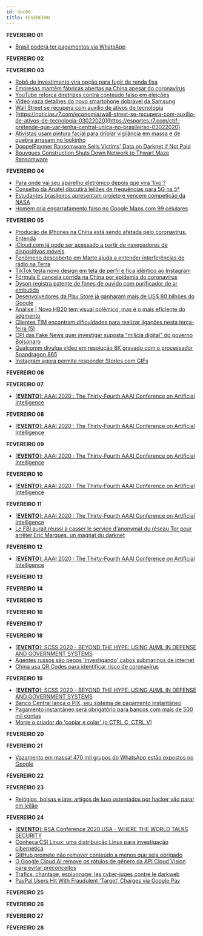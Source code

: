 ```yaml
---
id: doc66
title: FEVEREIRO
---
```


**FEVEREIRO 01**

- [Brasil poderá ter pagamentos via WhatsApp](https://noticias.r7.com/tecnologia-e-ciencia/brasil-podera-ter-pagamentos-via-whatsapp-01022020)

**FEVEREIRO 02**

**FEVEREIRO 03**

- [Robô de investimento vira opção para fugir de renda fixa](https://noticias.r7.com/economia/robo-de-investimento-vira-opcao-para-fugir-de-renda-fixa-03022020)
- [Empresas mantêm fábricas abertas na China apesar do coronavírus](https://noticias.r7.com/tecnologia-e-ciencia/empresas-mantem-fabricas-abertas-na-china-apesar-do-coronavirus-03022020)
- [YouTube reforça diretrizes contra conteúdo falso em eleições](https://noticias.r7.com/tecnologia-e-ciencia/youtube-reforca-diretrizes-contra-conteudo-falso-em-eleicoes-03022020)
- [Vídeo vaza detalhes do novo smartphone dobrável da Samsung](https://noticias.r7.com/tecnologia-e-ciencia/video-vaza-detalhes-do-novo-smartphone-dobravel-da-samsung-03022020)
- [Wall Street se recupera com auxílio de ativos de tecnologia](https://noticias.r7.com/economia/wall-street-se-recupera-com-auxilio-de-ativos-de-tecnologia-03022020)
- [https://noticias.r7.com/economia/wall-street-se-recupera-com-auxilio-de-ativos-de-tecnologia-03022020](https://esportes.r7.com/cbf-pretende-que-var-tenha-central-unica-no-brasileirao-03022020)
- [Ativistas usam pintura facial para driblar vigilância em massa e de quebra arrasam no lookinho](https://lifestyle.r7.com/hypeness/ativistas-usam-pintura-facial-para-driblar-vigilancia-em-massa-e-de-quebra-arrasam-no-lookinho-03022020)
- [DoppelPaymer Ransomware Sells Victims' Data on Darknet if Not Paid](https://web.archive.org/web/20200204211050/https://www.bleepingcomputer.com/news/security/doppelpaymer-ransomware-sells-victims-data-on-darknet-if-not-paid/)
- [Bouygues Construction Shuts Down Network to Thwart Maze Ransomware](https://web.archive.org/web/20200204211027/https://www.bleepingcomputer.com/news/security/bouygues-construction-shuts-down-network-to-thwart-maze-ransomware/)

**FEVEREIRO 04**

- [Para onde vai seu aparelho eletrônico depois que vira 'lixo'?](https://noticias.r7.com/tecnologia-e-ciencia/para-onde-vai-seu-aparelho-eletronico-depois-que-vira-lixo-19022020)
- [Conselho da Anatel discutirá leilões de frequências para 5G na 5ª](https://economia.uol.com.br/noticias/reuters/2020/02/04/conselho-da-anatel-discutira-leiloes-de-frequencias-para-5g-na-5.htm)
- [Estudantes brasileiros apresentam projeto e vencem competição da NASA](https://recordtv.r7.com/fala-brasil/videos/estudantes-brasileiros-apresentam-projeto-e-vencem-competicao-da-nasa-04022020)
- [Homem cria engarrafamento falso no Google Maps com 99 celulares](https://noticias.r7.com/tecnologia-e-ciencia/homem-cria-engarrafamento-falso-no-google-maps-com-99-celulares-04022020)

**FEVEREIRO 05**

-  [Produção de iPhones na China está sendo afetada pelo coronavírus. Entenda](https://canaltech.com.br/smartphone/apple-esta-perdendo-iphones-devido-ao-coronavirus-159913/)
- [iCloud.com já pode ser acessado a partir de navegadores de dispositivos móveis ](https://canaltech.com.br/internet/icloudcom-ja-pode-ser-acessado-a-partir-de-navegadores-de-dispositivos-moveis-159956/)
- [Fenômeno descoberto em Marte ajuda a entender interferências de rádio na Terra ](https://canaltech.com.br/espaco/fenomeno-descoberto-em-marte-ajuda-a-entender-interferencias-de-radio-na-terra-159937/)
- [TikTok testa novo design em tela de perfil e fica idêntico ao Instagram ](https://technanet.com.br/2020/02/04/tiktok-testa-novo-design-em-tela-de-perfil-e-fica-identico-ao-instagram/)
- [Fórmula E cancela corrida na China por epidemia do coronavírus ](https://canaltech.com.br/saude/formula-e-cancela-corrida-na-china-por-epidemia-do-coronavirus-159921/)
- [Dyson registra patente de fones de ouvido com purificador de ar embutido ](https://canaltech.com.br/fone-de-ouvido/dyson-registra-patente-de-fones-de-ouvido-com-purificador-de-ar-159926/)
- [Desenvolvedores da Play Store já ganharam mais de US$ 80 bilhões do Google ](https://canaltech.com.br/apps/desenvolvedores-da-play-store-ganharam-mais-de-80-milhoes-google-159949/)
- [Análise | Novo HB20 tem visual polêmico, mas é o mais eficiente do segmento ](https://canaltech.com.br/carros/analise-novo-hb20-159828/)
- [Clientes TIM encontram dificuldades para realizar ligações nesta terça-feira (5) ](https://canaltech.com.br/telecom/problemas-tim-fevereiro-2020-159980/)
- [CPI das Fake News quer investigar suposta "milícia digital" do governo Bolsonaro ](https://canaltech.com.br/internet/cpi-fake-news-investigar-milicia-digital-governo-bolsonaro-159942/)
- [Qualcomm divulga vídeo em resolução 8K gravado com o processador Snapdragon 865 ](https://canaltech.com.br/android/qualcomm-divulga-video-em-resolucao-8k-gravado-com-o-processador-snapdragon-865-159976/)
- [Instagram agora permite responder Stories com GIFs ](https://canaltech.com.br/redes-sociais/instagram-agora-permite-responder-stories-com-gifs-159974/)


**FEVEREIRO 06**

**FEVEREIRO 07**

- [[**EVENTO**]: AAAI 2020 : The Thirty-Fourth AAAI Conference on Artificial Intelligence](https://aaai.org/Conferences/AAAI-20/)

**FEVEREIRO 08**

- [[**EVENTO**]: AAAI 2020 : The Thirty-Fourth AAAI Conference on Artificial Intelligence](https://aaai.org/Conferences/AAAI-20/)

**FEVEREIRO 09**

- [[**EVENTO**]: AAAI 2020 : The Thirty-Fourth AAAI Conference on Artificial Intelligence](https://aaai.org/Conferences/AAAI-20/)

**FEVEREIRO 10**

- [[**EVENTO**]: AAAI 2020 : The Thirty-Fourth AAAI Conference on Artificial Intelligence](https://aaai.org/Conferences/AAAI-20/)

**FEVEREIRO 11**

- [[**EVENTO**]: AAAI 2020 : The Thirty-Fourth AAAI Conference on Artificial Intelligence](https://aaai.org/Conferences/AAAI-20/)
- [Le FBI aurait réussi à casser le service d'anonymat du réseau Tor pour arrêter Eric Marques, un magnat du darknet](https://www.developpez.com/actu/293193/Le-FBI-aurait-reussi-a-casser-le-service-d-anonymat-du-reseau-Tor-pour-arreter-Eric-Marques-un-magnat-du-darknet-qui-a-plaide-coupable/)

**FEVEREIRO 12**

- [[**EVENTO**]: AAAI 2020 : The Thirty-Fourth AAAI Conference on Artificial Intelligence](https://aaai.org/Conferences/AAAI-20/)

**FEVEREIRO 13**

**FEVEREIRO 14**

**FEVEREIRO 15**

**FEVEREIRO 16**

**FEVEREIRO 17**

**FEVEREIRO 18**

- [[**EVENTO**]: SCSS 2020 - BEYOND THE HYPE: USING AI/ML IN DEFENSE AND GOVERNMENT SYSTEMS](https://resources.sei.cmu.edu/news-events/events/scss/)
- [Agentes russos são pegos 'investigando' cabos submarinos de internet](https://olhardigital.com.br/internacional/noticia/agentes-russos-sao-pegos-investigando-cabos-submarinos-de-internet/96936)
- [China usa QR Codes para identificar risco de coronavírus](https://olhardigital.com.br/coronavirus/noticia/china-usa-qr-codes-para-identificar-risco-de-coronavirus/96961)

**FEVEREIRO 19**

- [[**EVENTO**]: SCSS 2020 - BEYOND THE HYPE: USING AI/ML IN DEFENSE AND GOVERNMENT SYSTEMS](https://resources.sei.cmu.edu/news-events/events/scss/)
- [Banco Central lança o PIX, seu sistema de pagamento instantâneo](https://olhardigital.com.br/noticia/banco-central-lanca-o-pix-seu-sistema-de-pagamento-instantaneo/97027)
- [Pagamento instantâneo será obrigatório para bancos com mais de 500 mil contas](https://olhardigital.com.br/noticia/pagamento-instantaneo-sera-obrigatorio-para-bancos-com-mais-de-500-mil-contas/96996)
- [Morre o criador do 'copiar e colar' (o CTRL C, CTRL V)](https://g1.globo.com/economia/tecnologia/noticia/2020/02/19/morre-o-criador-do-copiar-e-colar-o-ctrl-c-ctrl-v.ghtml)

**FEVEREIRO 20**

**FEVEREIRO 21**

- [Vazamento em massa! 470 mil grupos do WhatsApp estão expostos no Google](https://www.tudocelular.com/seguranca/noticias/n152819/vazamento-470-mil-grupos-whatsapp-expostos-google.html)

**FEVEREIRO 22**

**FEVEREIRO 23**

- [Relógios, bolsas e iate: artigos de luxo ostentados por hacker vão parar em leilão](https://g1.globo.com/fantastico/noticia/2020/02/23/relogios-bolsas-e-iate-artigos-de-luxo-ostentados-por-hacker-vao-parar-em-leilao.ghtml)

**FEVEREIRO 24**

- [[**EVENTO**]: RSA Conference 2020 USA - WHERE THE WORLD TALKS SECURITY](https://www.rsaconference.com/)
- [Conheça CSI Linux: uma distribuição Linux para investigação cibernética](https://sempreupdate.com.br/conheca-csi-linux-uma-distribuicao-linux-para-investigacao-cibernetica/)
- [GitHub promete não remover conteúdo a menos que seja obrigado](https://sempreupdate.com.br/github-promete-nao-remover-conteudo-a-menos-que-seja-obrigado/)
- [O Google Cloud AI remove os rótulos de gênero da API Cloud Vision para evitar preconceitos](https://sempreupdate.com.br/o-google-cloud-ai-remove-os-rotulos-de-genero-da-api-cloud-vision-para-evitar-preconceitos/)
- [Trafics, chantage, espionnage: les cyber-juges contre le darkweb](https://www.lefigaro.fr/actualite-france/trafics-chantage-espionnage-les-cyber-juges-contre-le-darkweb-20200224)
- [PayPal Users Hit With Fraudulent 'Target' Charges via Google Pay](https://www.bleepingcomputer.com/news/security/paypal-users-hit-with-fraudulent-target-charges-via-google-pay/)

**FEVEREIRO 25**

**FEVEREIRO 26**

**FEVEREIRO 27**

**FEVEREIRO 28**


